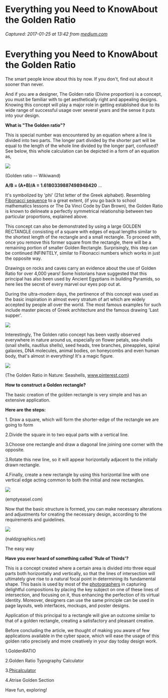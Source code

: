 # Everything you Need to KnowAbout the Golden Ratio

_Captured: 2017-01-25 at 13:42 from [medium.com](https://medium.com/@InfinistaConcepts/everything-you-need-to-knowabout-the-golden-ratio-388891f93875?source=userActivityShare-c79006fee040-1485348136)_

# Everything you Need to KnowAbout the Golden Ratio

The smart people know about this by now. If you don't, find out about it sooner than never.

And if you are a designer, The Golden ratio (Divine proportion) is a concept, you must be familiar with to get aesthetically right and appealing designs. Knowing this concept will play a major role in getting established due to its wide range of successful usage over several years and the sense it puts into your design.

**What is "The Golden ratio"?**

This is special number was encountered by an equation where a line is divided into two parts. The longer part divided by the shorter part will be equal to the length of the whole line divided by the longer part, confused? See below, this whole calculation can be depicted in a form of an equation as,

![](https://cdn-images-1.medium.com/max/800/0*DB65ZOCqyR7U20Bs.png)

(Golden ratio -- Wikiwand)

**A/B = (A+B)/A = 1.6180339887498948420** …

It's symbolized by 'phi' (21st letter of the Greek alphabet). Resembling [Fibonacci sequence](https://en.wikipedia.org/wiki/Fibonacci_number) to a great extent, (if you go back to school mathematics lessons or The Da Vinci Code by Dan Brown), the Golden Ratio is known to delineate a perfectly symmetrical relationship between two particular proportions, explained above.

This concept can also be demonstrated by using a large GOLDEN RECTANGLE consisting of a square with edges of equal lengths similar to the shortest length of the rectangle and a small rectangle. To proceed with, once you remove this former square from the rectangle, there will be a remaining portion of smaller Golden Rectangle. Surprisingly, this step can be continued INFINITELY, similar to Fibonacci numbers which works in just the opposite way.

Drawings on rocks and caves carry an evidence about the use of Golden Ratio for over 4,000 years! Some historians have suggested that this principal has also been used by Ancient Egyptians in building Pyramids, so here lies the secret of every marvel our eyes pop out at.

During the ultra-modern days, the pertinence of this concept was used as the basic inspiration in almost every stratum of art which are widely accepted by people all over the world. The most famous examples for such include master pieces of Greek architecture and the famous drawing 'Last supper'.

![](https://cdn-images-1.medium.com/max/800/0*CUT7AzfGoBTaigCo.png)

Interestingly, The Golden ratio concept has been vastly observed everywhere in nature around us, especially on flower petals, sea-shells (snail shells, nautilus shells), seed heads, tree branches, pineapples, spiral galaxies, DNA molecules, animal bodies, on honeycombs and even human body, that's almost in everything! It's a magic figure.

![](https://cdn-images-1.medium.com/max/800/0*VVKtma45cPAqTSce.png)

(The Golden Ratio in Nature: Seashells, [www.pinterest.com)](http://www.pinterest.com%29)

**How to construct a Golden rectangle?**

The basic creation of the golden rectangle is very simple and has an extensive application.

**Here are the steps:**

1\. Draw a square, which will form the shorter-edge of the rectangle we are going to form

2.Divide the square in to two equal parts with a vertical line.

3.Choose one rectangle and draw a diagonal line joining one corner with the opposite.

3.Rotate this new line, so it will appear horizontally adjacent to the initially drawn rectangle.

4.Finally, create a new rectangle by using this horizontal line with one vertical edge acting common to both the initial and new rectangles.

![](https://cdn-images-1.medium.com/max/800/0*NLnamrFGn-J6z0xR.png)

(emptyeasel.com)

Now that the basic structure is formed, you can make necessary alterations and adjustments for creating the necessary design, according to the requirements and guidelines.

![](https://cdn-images-1.medium.com/max/800/0*5aaJaeEK4kHdTpgW.png)

(naldzgraphics.net)

The easy way

**Have you ever heard of something called 'Rule of Thirds'?**

This is a concept created where a certain area is divided into three equal parts both horizontally and vertically, so that the lines of intersection will ultimately give rise to a natural focal point in determining its fundamental shape. This basis is used by most of the [photographers](http://www.makeuseof.com/tag/golden-ratio-photography/) in capturing delightful compositions by placing the key subject on one of these lines of intersection, and focusing on it, thus enhancing the perfection of its virtual identity. Moreover, designers can use the same principle can be used in page layouts, web interfaces, mockups, and poster designs.

Application of this principal to a rectangle will give an outcome similar to that of a golden rectangle, creating a satisfactory and pleasant creative.

Before concluding the article, we thought of making you aware of few applications available in the cyber space, which will ease the usage of this golden ratio precisely and more creatively in your day today design work.

1.GoldenRATIO

2.Golden Ratio Typography Calculator

3.[Phicalculator](http://www.phimatrix.com/)

4.Atrise Golden Section

Have fun, exploring!
